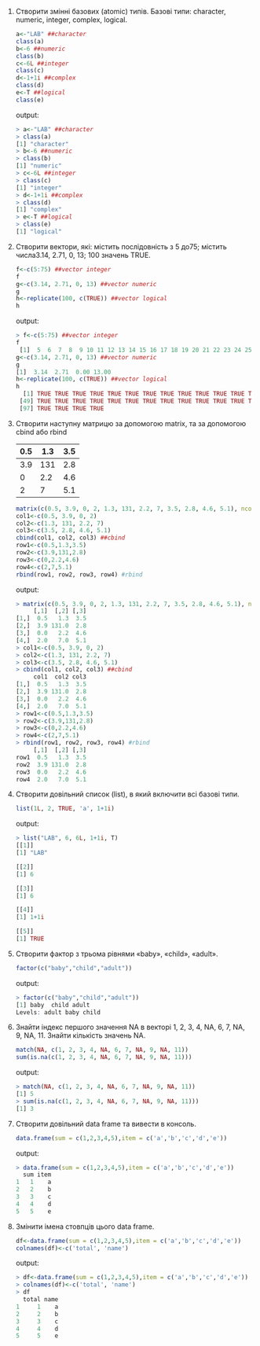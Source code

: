 1. Створити змінні базових (atomic) типів. Базові типи: character, numeric, integer, complex, logical.

   ```R
   a<-"LAB" ##character
   class(a)
   b<-6 ##numeric
   class(b)
   c<-6L ##integer
   class(c)
   d<-1+1i ##complex
   class(d)
   e<-T ##logical
   class(e)
   ```

   output:

   ```R
   > a<-"LAB" ##character
   > class(a)
   [1] "character"
   > b<-6 ##numeric
   > class(b)
   [1] "numeric"
   > c<-6L ##integer
   > class(c)
   [1] "integer"
   > d<-1+1i ##complex
   > class(d)
   [1] "complex"
   > e<-T ##logical
   > class(e)
   [1] "logical"
   ```

2. Створити вектори, які: містить послідовність з 5 до75; містить числа3.14, 2.71, 0, 13; 100 значень TRUE.

   ```R
   f<-c(5:75) ##vector integer
   f
   g<-c(3.14, 2.71, 0, 13) ##vector numeric
   g
   h<-replicate(100, c(TRUE)) ##vector logical
   h
   ```

   output:

   ```R
   > f<-c(5:75) ##vector integer
   f
    [1]  5  6  7  8  9 10 11 12 13 14 15 16 17 18 19 20 21 22 23 24 25 26 27 28 29 30 31 32 33 34 35 36 37 38 39 40 41 42 43 44 45 46 47 48 49 50 51 52 53 54 55 56 57 58 59 60 61 62 63 64 65 66 67 68 69 70 71 72 73 74 75
   g<-c(3.14, 2.71, 0, 13) ##vector numeric
   g
   [1]  3.14  2.71  0.00 13.00
   h<-replicate(100, c(TRUE)) ##vector logical
   h
     [1] TRUE TRUE TRUE TRUE TRUE TRUE TRUE TRUE TRUE TRUE TRUE TRUE TRUE TRUE TRUE TRUE TRUE TRUE TRUE TRUE TRUE TRUE TRUE TRUE TRUE TRUE TRUE TRUE TRUE TRUE TRUE TRUE TRUE TRUE TRUE TRUE TRUE TRUE TRUE TRUE TRUE TRUE TRUE TRUE TRUE TRUE TRUE TRUE
    [49] TRUE TRUE TRUE TRUE TRUE TRUE TRUE TRUE TRUE TRUE TRUE TRUE TRUE TRUE TRUE TRUE TRUE TRUE TRUE TRUE TRUE TRUE TRUE TRUE TRUE TRUE TRUE TRUE TRUE TRUE TRUE TRUE TRUE TRUE TRUE TRUE TRUE TRUE TRUE TRUE TRUE TRUE TRUE TRUE TRUE TRUE TRUE TRUE
    [97] TRUE TRUE TRUE TRUE
   ```

3. Створити наступну матрицю за допомогою matrix, та за допомогою cbind або rbind

   | 0.5  | 1.3  | 3.5  |
   | ---- | ---- | ---- |
   | 3.9  | 131  | 2.8  |
   | 0    | 2.2  | 4.6  |
   | 2    | 7    | 5.1  |

   ```R
   matrix(c(0.5, 3.9, 0, 2, 1.3, 131, 2.2, 7, 3.5, 2.8, 4.6, 5.1), ncol=3, nrow=4) ##matrix
   col1<-c(0.5, 3.9, 0, 2)
   col2<-c(1.3, 131, 2.2, 7)
   col3<-c(3.5, 2.8, 4.6, 5.1)
   cbind(col1, col2, col3) ##cbind
   row1<-c(0.5,1.3,3.5)
   row2<-c(3.9,131,2.8)
   row3<-c(0,2.2,4.6)
   row4<-c(2,7,5.1)
   rbind(row1, row2, row3, row4) #rbind
   ```

   output:

   ```R
   > matrix(c(0.5, 3.9, 0, 2, 1.3, 131, 2.2, 7, 3.5, 2.8, 4.6, 5.1), ncol=3, nrow=4) ##matrix
        [,1]  [,2] [,3]
   [1,]  0.5   1.3  3.5
   [2,]  3.9 131.0  2.8
   [3,]  0.0   2.2  4.6
   [4,]  2.0   7.0  5.1
   > col1<-c(0.5, 3.9, 0, 2)
   > col2<-c(1.3, 131, 2.2, 7)
   > col3<-c(3.5, 2.8, 4.6, 5.1)
   > cbind(col1, col2, col3) ##cbind
        col1  col2 col3
   [1,]  0.5   1.3  3.5
   [2,]  3.9 131.0  2.8
   [3,]  0.0   2.2  4.6
   [4,]  2.0   7.0  5.1
   > row1<-c(0.5,1.3,3.5)
   > row2<-c(3.9,131,2.8)
   > row3<-c(0,2.2,4.6)
   > row4<-c(2,7,5.1)
   > rbind(row1, row2, row3, row4) #rbind
        [,1]  [,2] [,3]
   row1  0.5   1.3  3.5
   row2  3.9 131.0  2.8
   row3  0.0   2.2  4.6
   row4  2.0   7.0  5.1
   ```

4. Створити довільний список (list), в який включити всі базові типи.

   ```R
   list(1L, 2, TRUE, 'a', 1+1i)
   ```

   output:

   ```R
   > list("LAB", 6, 6L, 1+1i, T)
   [[1]]
   [1] "LAB"
   
   [[2]]
   [1] 6
   
   [[3]]
   [1] 6
   
   [[4]]
   [1] 1+1i
   
   [[5]]
   [1] TRUE
   ```

5. Створити фактор з трьома рівнями «baby», «child», «adult».

   ```R
   factor(c("baby","child","adult"))
   ```

   output:

   ```R
   > factor(c("baby","child","adult"))
   [1] baby  child adult
   Levels: adult baby child
   ```

6. Знайти індекс першого значення NA в векторі 1, 2, 3, 4, NA, 6, 7, NA, 9, NA, 11. Знайти кількість значень NA.

   ```R
   match(NA, c(1, 2, 3, 4, NA, 6, 7, NA, 9, NA, 11))
   sum(is.na(c(1, 2, 3, 4, NA, 6, 7, NA, 9, NA, 11)))
   ```

   output:

   ```R
   > match(NA, c(1, 2, 3, 4, NA, 6, 7, NA, 9, NA, 11))
   [1] 5
   > sum(is.na(c(1, 2, 3, 4, NA, 6, 7, NA, 9, NA, 11)))
   [1] 3
   ```

7. Створити довільний data frame та вивести в консоль.

   ```R
   data.frame(sum = c(1,2,3,4,5),item = c('a','b','c','d','e'))
   ```

   output:

   ```R
   > data.frame(sum = c(1,2,3,4,5),item = c('a','b','c','d','e'))
     sum item
   1   1    a
   2   2    b
   3   3    c
   4   4    d
   5   5    e
   ```

8. Змінити імена стовпців цього data frame.

   ```R
   df<-data.frame(sum = c(1,2,3,4,5),item = c('a','b','c','d','e'))
   colnames(df)<-c('total', 'name')
   ```

   output:

   ```R
   > df<-data.frame(sum = c(1,2,3,4,5),item = c('a','b','c','d','e'))
   > colnames(df)<-c('total', 'name')
   > df
     total name
   1     1    a
   2     2    b
   3     3    c
   4     4    d
   5     5    e
   ```

   
